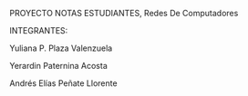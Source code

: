 PROYECTO NOTAS ESTUDIANTES,
Redes De Computadores

INTEGRANTES:

Yuliana P. Plaza Valenzuela

Yerardin Paternina Acosta

Andrés Elías Peñate Llorente
